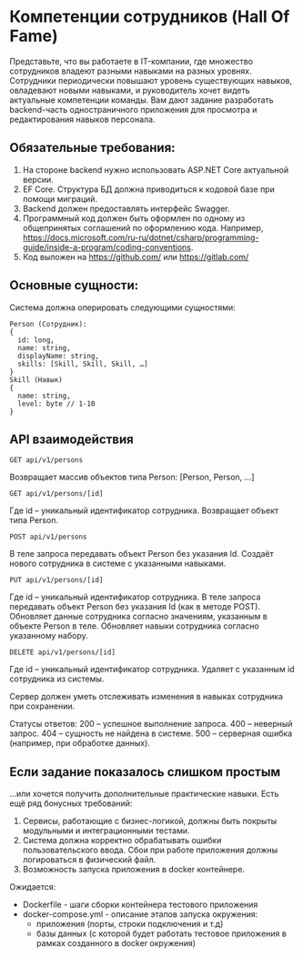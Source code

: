 # Компетенции сотрудников (Hall Of Fame)

Представьте, что вы работаете в IT-компании, где множество сотрудников владеют разными навыками на разных уровнях. Сотрудники периодически повышают уровень существующих навыков, овладевают новыми навыками, и руководитель хочет видеть актуальные компетенции команды. Вам дают задание разработать backend-часть одностраничного приложения для просмотра и редактирования навыков персонала.

## Обязательные требования:
1.	На стороне backend нужно использовать ASP.NET Core актуальной версии.
2.	EF Core. Структура БД должна приводиться к кодовой базе при помощи миграций.
3.	Backend должен предоставлять интерфейс Swagger.
4.	Программный код должен быть оформлен по одному из общепринятых соглашений по оформлению кода. Например, https://docs.microsoft.com/ru-ru/dotnet/csharp/programming-guide/inside-a-program/coding-conventions.
5.	Код выложен на https://github.com/ или https://gitlab.com/

## Основные сущности:
Система должна оперировать следующими сущностями:
```
Person (Сотрудник):
{
  id: long,
  name: string,
  displayName: string,
  skills: [Skill, Skill, Skill, …]
}
Skill (Навык)
{
  name: string,
  level: byte // 1-10
}
```

## API взаимодействия
```
GET api/v1/persons
```
Возвращает массив объектов типа Person:
[Person, Person, …]

```
GET api/v1/persons/[id]
```
Где id – уникальный идентификатор сотрудника.
Возвращает объект типа Person.

```
POST api/v1/persons
```
В теле запроса передавать объект Person без указания Id.
Создаёт нового сотрудника в системе с указанными навыками.

```
PUT api/v1/persons/[id]
```
Где id – уникальный идентификатор сотрудника.
В теле запроса передавать объект Person без указания Id (как в методе POST). 
Обновляет данные сотрудника согласно значениям, указанным в объекте Person в теле. Обновляет навыки сотрудника согласно указанному набору.

```
DELETE api/v1/persons/[id]
```
Где id – уникальный идентификатор сотрудника.
Удаляет с указанным id сотрудника из системы.

Сервер должен уметь отслеживать изменения в навыках сотрудника при сохранении.

Статусы ответов:
200 – успешное выполнение запроса.
400 – неверный запрос.
404 – сущность не найдена в системе.
500 – серверная ошибка (например, при обработке данных).

## Если задание показалось слишком простым
...или хочется получить дополнительные практические навыки. Есть ещё ряд бонусных требований:
1.	Сервисы, работающие с бизнес-логикой, должны быть покрыты модульными и интеграционными тестами.
2.	Система должна корректно обрабатывать ошибки пользовательского ввода. Сбои при работе приложения должны логироваться в физический файл.
3.	Возможность запуска приложения в docker контейнере.

Ожидается:
*	Dockerfile - шаги сборки контейнера тестового приложения
*	docker-compose.yml - описание этапов запуска окружения:
    - приложения (порты, строки подключения и т.д)
    - базы данных (с которой будет работать тестовое приложения в рамках созданного в docker окружения)
